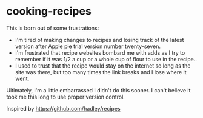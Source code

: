 # cooking-recipes

This is born out of some frustrations:

- I'm tired of making changes to recipes and losing track of the latest version after Apple pie trial version number twenty-seven.
- I'm frustrated that recipe websites bombard me with adds as I try to remember if it was 1/2 a cup or a whole cup of flour to use in the recipe..
- I used to trust that the recipe would stay on the internet so long as the site was there, but too many times the link breaks and I lose where it went.

Ultimately, I'm a little embarrassed I didn't do this sooner. I can't believe it took me this long to use proper version control.


Inspired by https://github.com/hadley/recipes
